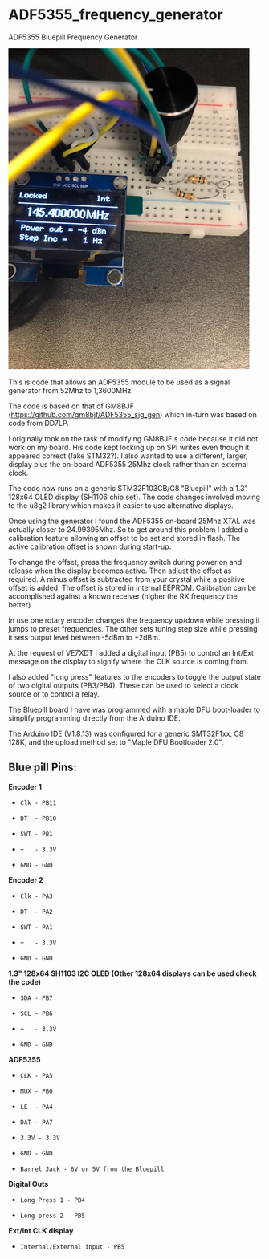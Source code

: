 # ADF5355_frequency_generator

ADF5355 Bluepill Frequency Generator

![alt text](https://github.com/gi1mic/ADF5355_frequency_generator/blob/main/images/screenShot.jpg?raw=true)

This is code that allows an ADF5355 module to be used as a signal generator from 52Mhz to 1,3600MHz 

The code is based on that of GM8BJF (https://github.com/gm8bjf/ADF5355_sig_gen) which in-turn was based on code from DD7LP.

I originally took on the task of modifying GM8BJF's code because it did not work on my board. His code kept locking up on SPI writes even though it appeared correct (fake STM32?). I also wanted to use a different, larger,  display plus the on-board ADF5355 25Mhz clock rather than an external clock.

The code now runs on a generic STM32F103CB/C8 "Bluepill" with a 1.3" 128x64 OLED display (SH1106 chip set). The code changes
involved moving to the u8g2 library which makes it easier to use alternative displays.

Once using the generator I found the ADF5355 on-board 25Mhz XTAL was actually closer to 24.99395Mhz. So to get around this problem I added a calibration feature allowing an offset to be set and stored in flash. The active calibration offset is shown during start-up.

To change the offset, press the frequency switch during power on and release when the display becomes active. Then adjust the offset as required. A minus offset is subtracted from your crystal while a positive offset is added. The offset is stored in internal EEPROM. Calibration can be accomplished  against a known receiver (higher the RX frequency the better)

In use one rotary encoder changes the frequency up/down while pressing it jumps to preset frequencies. The other sets tuning step size while pressing it sets output level between -5dBm to +2dBm.

At the request of VE7XDT I added a digital input (PB5) to control an Int/Ext message on the display to signify where the CLK source is coming from.

I also added "long press" features to the encoders to toggle the output state of two digital outputs (PB3/PB4). These can be used to select a clock source or to control a relay. 

The Bluepill board I have was programmed with a maple DFU boot-loader to simplify programming directly from the Arduino IDE.

The Arduino IDE (V1.8.13) was configured for a generic SMT32F1xx, C8 128K, and the upload method set to "Maple DFU Bootloader 2.0".

## Blue pill Pins:
**Encoder 1**

-     Clk - PB11 
-     DT  - PB10
-     SWT - PB1
-     +   - 3.3V
-     GND - GND

**Encoder 2**
-     Clk - PA3
-     DT  - PA2
-     SWT - PA1
-     +   - 3.3V
-     GND - GND

**1.3" 128x64 SH1103 I2C OLED (Other 128x64 displays can be used check the code)**
-     SDA - PB7
-     SCL - PB6
-     +   - 3.3V
-     GND - GND
    
**ADF5355**
-     CLK - PA5
-     MUX - PB0
-     LE  - PA4
-     DAT - PA7
-     3.3V - 3.3V
-     GND - GND
-     Barrel Jack - 6V or 5V from the Bluepill

**Digital Outs**
-     Long Press 1 - PB4
-     Long press 2 - PB5


**Ext/Int CLK display**
-     Internal/External input - PB5





